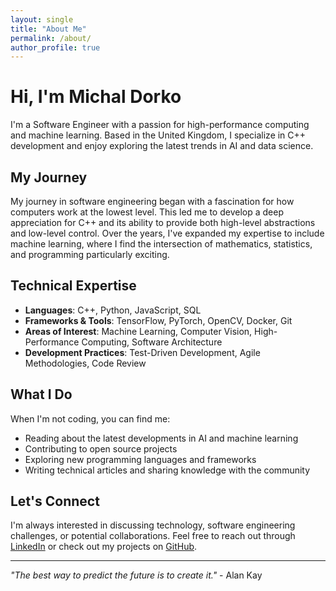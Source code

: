 ```yaml
---
layout: single
title: "About Me"
permalink: /about/
author_profile: true
---
```


# Hi, I'm Michal Dorko

I'm a Software Engineer with a passion for high-performance computing and machine learning. Based in the United Kingdom, I specialize in C++ development and enjoy exploring the latest trends in AI and data science.

## My Journey

My journey in software engineering began with a fascination for how computers work at the lowest level. This led me to develop a deep appreciation for C++ and its ability to provide both high-level abstractions and low-level control. Over the years, I've expanded my expertise to include machine learning, where I find the intersection of mathematics, statistics, and programming particularly exciting.

## Technical Expertise

- **Languages**: C++, Python, JavaScript, SQL
- **Frameworks & Tools**: TensorFlow, PyTorch, OpenCV, Docker, Git
- **Areas of Interest**: Machine Learning, Computer Vision, High-Performance Computing, Software Architecture
- **Development Practices**: Test-Driven Development, Agile Methodologies, Code Review

## What I Do

When I'm not coding, you can find me:
- Reading about the latest developments in AI and machine learning
- Contributing to open source projects
- Exploring new programming languages and frameworks
- Writing technical articles and sharing knowledge with the community

## Let's Connect

I'm always interested in discussing technology, software engineering challenges, or potential collaborations. Feel free to reach out through [LinkedIn](https://www.linkedin.com/in/dorkomichal/) or check out my projects on [GitHub](https://github.com/dorkomichal).

---

*"The best way to predict the future is to create it."* - Alan Kay
